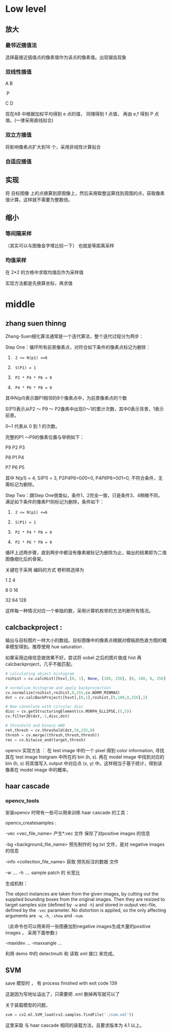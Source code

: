 # Low level

## 放大

### 最邻近插值法

选择最接近插值点的像素值作为该点的像素值。出现锯齿现象

### 双线性插值

A      B

​      P

C       D

现在AB 中根据加权平均得到 e 点的值， 同理得到 f 点值， 再由 e,f 得到 P 点值。(一律采用直线拟合)

### 双立方插值

将影响像素点扩大到16 个，采用非线性计算拟合

### 自适应插值

## 实现

将 目标图像 上的点换算到原图像上，然后采用取整运算找到周围的点，获取像素值计算。这样就不需要为整数倍。

## 缩小

### 等间隔采样

（其实可以与图像金字塔比较一下） 也就是等距离采样

### 均值采样

在 2*2 的方格中求取均值后作为采样值

实现方法都是先换算坐标，再求值

# middle

## zhang suen thinng

Zhang-Suen细化算法通常是一个迭代算法，整个迭代过程分为两步：

Step One：循环所有前景像素点，对符合如下条件的像素点标记为删除：

1.      2 <= N(p1) <=6

2.      S(P1) = 1

3.      P2 * P4 * P6 = 0

4.      P4 * P6 * P8 = 0

其中N(p1)表示跟P1相邻的8个像素点中，为前景像素点的个数

S(P1)表示从P2 ～ P9 ～ P2像素中出现0～1的累计次数，其中0表示背景，1表示前景。

0~1 代表从 0 到 1 的次数。

完整的P1 ～P9的像素位置与举例如下：

P9    P2    P3

P8    P1     P4

P7     P6    P5

其中 N(p1) = 4, S(P1) = 3, P2*P4*P6=0*0*0=0, P4*P6*P8=0*0*1=0, 不符合条件，无需标记为删除。

Step Two：跟Step One很类似，条件1、2完全一致，只是条件3、4稍微不同，满足如下条件的像素P1则标记为删除，条件如下：

1.      2 <= N(p1) <=6

2.      S(P1) = 1

3.      P2 * P4 * P8 = 0

4.      P2 * P6 * P8 = 0

循环上述两步骤，直到两步中都没有像素被标记为删除为止，输出的结果即为二值图像细化后的骨架。

关键在于采用 编码的方式 卷积核选择为

1   2    4

8   0    16

32  64  128

这样每一种情况对应一个单独的数，采用计算机枚举的方法判断所有情况。

## calcbackproject :

输出与目标图片一样大小的数组。目标图像中的像素点根据对模板颜色直方图的概率模型得到。推荐使用 hue saturation .

如果采用边缘信息做效果不好。尝试将 sobel 之后的图片做成 hist 再 calcbackproject，几乎不能匹配。

```python
# calculating object histogram
roihist = cv.calcHist([hsv],[0, 1], None, [180, 256], [0, 180, 0, 256] )

# normalize histogram and apply backprojection
cv.normalize(roihist,roihist,0,255,cv.NORM_MINMAX)
dst = cv.calcBackProject([hsvt],[0,1],roihist,[0,180,0,256],1)

# Now convolute with circular disc
disc = cv.getStructuringElement(cv.MORPH_ELLIPSE,(5,5))
cv.filter2D(dst,-1,disc,dst)

# threshold and binary AND
ret,thresh = cv.threshold(dst,50,255,0)
thresh = cv.merge((thresh,thresh,thresh))
res = cv.bitwise_and(target,thresh)
```

opencv 实现方法 ： 在 test image 中的一个 pixel 得到 color information, 寻找其在 test image histgram 中所在的 bin (h, s). 再在 model image 中找到对应的 bin (h, s) 将其值写入 output 中对应点 (x, y) 中。这样相当于基于统计，得到该像素在 model image 中的概率。

## haar cascade

### opencv_tools

安装opencv 时带有一些可以用来训练 haar cascade 的工具：

opencv_createsamples :

-vec  <vec_file_name>   产生*.vec 文件 保存了对positive images 的信息

-bg  <background_file_name>  预先制作的 bg.txt 文件，是对 negative images 的信息

-info <collection_file_name>  获取 预先标注的数据 文件

-w  .... -h .... sample patch 的 长宽比

生成机制：

The object instances are taken from the given images, by cutting out the supplied bounding boxes from the original images. Then they are resized to target samples size (defined by `-w` and `-h`) and stored in output vec-file, defined by the `-vec` parameter. No distortion is applied, so the only affecting arguments are `-w`, `-h`, `-show` and `-num`.

（此命令也可以用来将一张图叠加到negative images生成大量的positive images ， 采用下面参数:)

-maxidev  ...   -maxxangle  ...

利用 demo 中的 detectmulti 和 读取 xml 接口 来完成。

## SVM

save 模型时 ， 有 process finished with exit code 139 

这是因为写地址溢出了，只需要把 .xml 删掉再写就可以了

关于装载模型的问题，

```python
svm = cv2.ml.SVM_load(cv2.samples.findFile('./svm.xml'))
```

这里采取 与 haar cascade 相同的装载方法，且要求版本为 4.1 以上。
